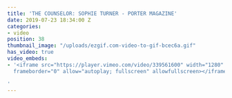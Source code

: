 ```yaml
---
title: 'THE COUNSELOR: SOPHIE TURNER - PORTER MAGAZINE'
date: 2019-07-23 18:34:00 Z
categories:
- video
position: 38
thumbnail_image: "/uploads/ezgif.com-video-to-gif-bcec6a.gif"
has_video: true
video_embeds:
- '<iframe src="https://player.vimeo.com/video/339561600" width="1280" height="720"
  frameborder="0" allow="autoplay; fullscreen" allowfullscreen></iframe>

'
---
```


